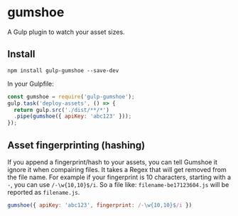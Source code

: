 # gumshoe
A Gulp plugin to watch your asset sizes.

## Install
`npm install gulp-gumshoe --save-dev`

In your Gulpfile:
```javascript
const gumshoe = require('gulp-gumshoe');
gulp.task('deploy-assets', () => {
  return gulp.src('./dist/**/*')
  .pipe(gumshoe({ apiKey: 'abc123' }));
});
```

## Asset fingerprinting (hashing)
If you append a fingerprint/hash to your assets, you can tell
Gumshoe it ignore it when compairing files. It takes a Regex
that will get removed from the file name. For example if your
fingerprint is 10 characters, starting with a `-`, you can use
`/-\w{10,10}$/i`. So a file like: `filename-be17123604.js` will
be reported as `filename.js`.

```javascript
gumshoe({ apiKey: 'abc123', fingerprint: /-\w{10,10}$/i })
```
